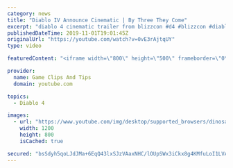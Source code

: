 ```yaml
---
category: news
title: "Diablo IV Announce Cinematic | By Three They Come"
excerpt: "diablo 4 cinematic trailer from blizzcon #d4 #blizzcon #diablo."
publishedDateTime: 2019-11-01T19:01:45Z
originalUrl: "https://youtube.com/watch?v=0vE3rAjtqUY"
type: video

featuredContent: "<iframe width=\"800\" height=\"500\" frameborder=\"0\" src=\"https://www.youtube.com/embed/0vE3rAjtqUY\" allow=\"accelerometer; autoplay; encrypted-media; gyroscope; picture-in-picture\" allowfullscreen></iframe>"

provider:
  name: Game Clips And Tips
  domain: youtube.com

topics:
  - Diablo 4

images:
  - url: "https://www.youtube.com/img/desktop/supported_browsers/dinosaur.png"
    width: 1200
    height: 800
    isCached: true

secured: "bsSdyh5qoLJdJMa+6EqQ43lxSJzVAaxNHC/lOUpSWx3iCkx8g4KMfuLoI1LVAqCcjs2kMP8XPK6zo21V/MYWkhrF40bcI3fhq7Vy26ZX0F6+bL9NDIDCfqorebPRBjaiKT+4J2JsjvtXKaeSU8Ozij9gg8trtHfUyuTOGkacSxb/s9b9Che0+VBgrzFMEPM8RSGlk5gubKHcETXYs3pHmq4f9BBY812MObnH8ZIiGs2sPhM6VOKRXP5BgOVzKKnlhaL2Agn0ndBmIul/h8AqOehsy4aELaAHGRQ4VXyNhQTCMszZqsWwdRDyo1Fbzw7J0VzNz/rMblELVzbpkLoGJM5Z51jPvuBgTW2gjX7vwQ7JM44IrOZRRtVoxdgmZ+aNSFweCE2z4Vbrw7J0UDHxBg==;GR5lBBaLZmf8xFZ9/QEiUw=="
---
```


